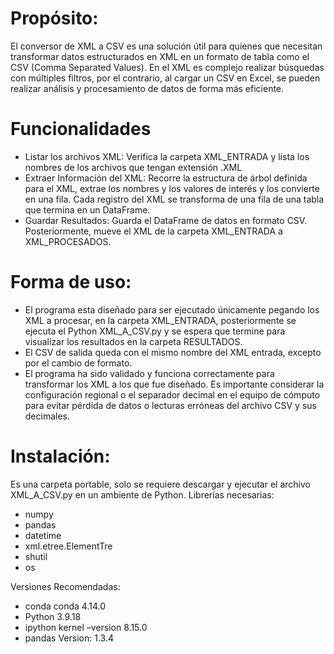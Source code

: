 # Propósito:
El conversor de XML a CSV es una solución útil para quienes que necesitan transformar datos estructurados en XML en un formato de tabla como el CSV (Comma Separated Values).
En el XML es complejo realizar búsquedas con múltiples filtros, por el contrario, al cargar un CSV en Excel, se pueden realizar análisis y procesamiento de datos de forma más eficiente.

# Funcionalidades
- Listar los archivos XML: Verifica la carpeta XML_ENTRADA y lista los nombres de los archivos que tengan extensión .XML
- Extraer Información del XML: Recorre la estructura de árbol definida para el XML, extrae los nombres y los valores de interés y los convierte en una fila.  Cada registro del XML se transforma de una fila de una tabla que termina en un DataFrame.
- Guardar Resultados: Guarda el DataFrame de datos en formato CSV. Posteriormente, mueve el XML de la carpeta XML_ENTRADA a XML_PROCESADOS.

# Forma de uso:
- El programa esta diseñado para ser ejecutado únicamente pegando los XML a procesar, en la carpeta XML_ENTRADA, posteriormente se ejecuta el Python XML_A_CSV.py y se espera que termine para visualizar los resultados en la carpeta RESULTADOS. 
- El CSV de salida queda con el mismo nombre del XML entrada, excepto por el cambio de formato.
- El programa ha sido validado y funciona correctamente para transformar los XML a los que fue diseñado. Es importante considerar la configuración regional o el separador decimal en el equipo de cómputo para evitar pérdida de datos o lecturas erróneas del archivo CSV y sus decimales.

# Instalación:
Es una carpeta portable, solo se requiere descargar y ejecutar el archivo XML_A_CSV.py en un ambiente de Python.
Librerías necesarias:
- numpy 
-	pandas 
-	datetime
-	xml.etree.ElementTre
-	shutil
-	os

Versiones Recomendadas:
- conda conda 4.14.0
- Python 3.9.18
- ipython kernel –version  8.15.0
- pandas Version: 1.3.4

